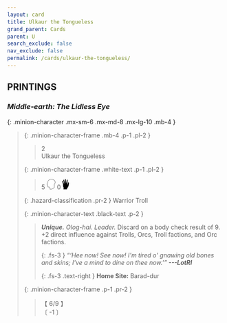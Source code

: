 ```yaml
---
layout: card
title: Ulkaur the Tongueless
grand_parent: Cards
parent: U
search_exclude: false
nav_exclude: false
permalink: /cards/ulkaur-the-tongueless/
---
```


## PRINTINGS


### _Middle-earth: The Lidless Eye_

{: .minion-character .mx-sm-6 .mx-md-8 .mx-lg-10 .mb-4 }
> {: .minion-character-frame .mb-4 .p-1 .pl-2 }
> > <div class="hazard-mp">2</div>
> > <div class="card-name">Ulkaur the Tongueless</div>
>
> {: .minion-character-frame .white-text .p-1 .pl-2 }
> > 5 ![](/assets/images/mind.svg) 0![](/assets/images/di.svg)
>
> {: .hazard-classification .pr-2 }
> Warrior Troll
>
> {: .minion-character-text .black-text .p-2 }
> > _**Unique.**_ _Olog-hai._ _Leader._ Discard on a body check result of 9. +2 direct influence against Trolls, Orcs, Troll factions, and Orc factions. 
> > 
> > {: .fs-3 } 
> > _“‘Hee now! See now! I'm tired o' gnawing old bones and skins; I've a mind to dine on thee now.’”_ ***---&#65279;LotRI***  
> > 
> > {: .fs-3 .text-right } 
> > **Home Site:** Barad-dur 
>
> {: .minion-character-frame .p-1 .pr-2 }
> > <div class="card-shield">【 6/9 】</div>
> > <div class="card-corruption-white">〔 -1 〕</div>
